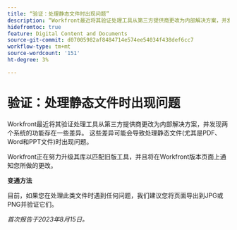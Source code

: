 ```yaml
---
title: “验证：处理静态文件时出现问题”
description: “Workfront最近将其验证处理工具从第三方提供商更改为内部解决方案，并发现两个系统的功能存在一些差异。 这些差异可能会导致处理静态文件(尤其是PDF、Word和PPT文件)时出现问题。 有变通方法可用。"
hidefromtoc: true
feature: Digital Content and Documents
source-git-commit: d07005982af8484714e574ee54034f438def6cc7
workflow-type: tm+mt
source-wordcount: '151'
ht-degree: 3%

---
```



# 验证：处理静态文件时出现问题

<!--WF and WFP TOCs-->

Workfront最近将其验证处理工具从第三方提供商更改为内部解决方案，并发现两个系统的功能存在一些差异。 这些差异可能会导致处理静态文件(尤其是PDF、Word和PPT文件)时出现问题。

Workfront正在努力升级其库以匹配旧版工具，并且将在Workfront版本页面上通知您所做的更改。

**变通方法**

目前，如果您在处理此类文件时遇到任何问题，我们建议您将页面导出到JPG或PNG并验证它们。

_首次报告于2023年8月15日。_
